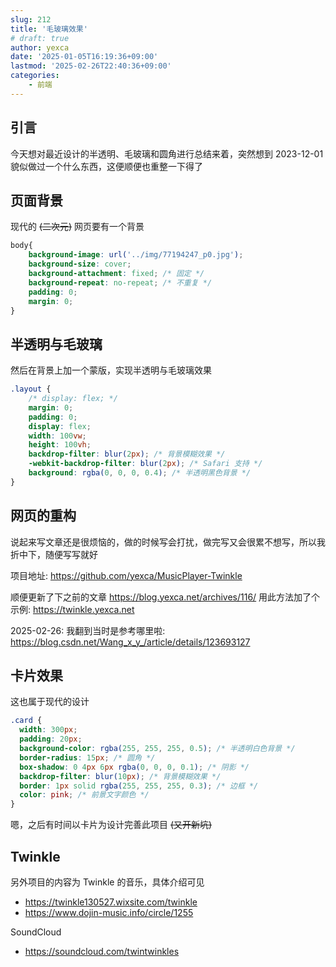 ```yaml
---
slug: 212
title: '毛玻璃效果'
# draft: true
author: yexca
date: '2025-01-05T16:19:36+09:00'
lastmod: '2025-02-26T22:40:36+09:00'
categories:
    - 前端
---
```


## 引言

今天想对最近设计的半透明、毛玻璃和圆角进行总结来着，突然想到 2023-12-01 貌似做过一个什么东西，这便顺便也重整一下得了

## 页面背景

现代的 ~~(二次元)~~ 网页要有一个背景

```css
body{
    background-image: url('../img/77194247_p0.jpg');
    background-size: cover;
    background-attachment: fixed; /* 固定 */
    background-repeat: no-repeat; /* 不重复 */
    padding: 0;
    margin: 0;
}
```

## 半透明与毛玻璃

然后在背景上加一个蒙版，实现半透明与毛玻璃效果

```css
.layout {
    /* display: flex; */
    margin: 0;
    padding: 0;
    display: flex;
    width: 100vw;
    height: 100vh;
    backdrop-filter: blur(2px); /* 背景模糊效果 */
    -webkit-backdrop-filter: blur(2px); /* Safari 支持 */
    background: rgba(0, 0, 0, 0.4); /* 半透明黑色背景 */
}
```

## 网页的重构

说起来写文章还是很烦恼的，做的时候写会打扰，做完写又会很累不想写，所以我折中下，随便写写就好

项目地址: <https://github.com/yexca/MusicPlayer-Twinkle>

顺便更新了下之前的文章 <https://blog.yexca.net/archives/116/> 用此方法加了个示例: <https://twinkle.yexca.net>

2025-02-26: 我翻到当时是参考哪里啦: <https://blog.csdn.net/Wang_x_y_/article/details/123693127>

## 卡片效果

这也属于现代的设计

```css
.card {
  width: 300px;
  padding: 20px;
  background-color: rgba(255, 255, 255, 0.5); /* 半透明白色背景 */
  border-radius: 15px; /* 圆角 */
  box-shadow: 0 4px 6px rgba(0, 0, 0, 0.1); /* 阴影 */
  backdrop-filter: blur(10px); /* 背景模糊效果 */
  border: 1px solid rgba(255, 255, 255, 0.3); /* 边框 */
  color: pink; /* 前景文字颜色 */
}
```

嗯，之后有时间以卡片为设计完善此项目 ~~(又开新坑)~~

## Twinkle

另外项目的内容为 Twinkle 的音乐，具体介绍可见

* <https://twinkle130527.wixsite.com/twinkle>
* <https://www.dojin-music.info/circle/1255>

SoundCloud

* <https://soundcloud.com/twintwinkles>
